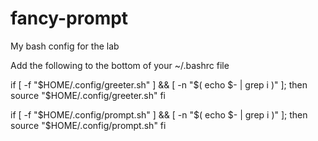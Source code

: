 # fancy-prompt
My bash config for the lab

Add the following to the bottom of your ~/.bashrc file

if [ -f "$HOME/.config/greeter.sh" ] && [ -n "$( echo $- | grep i )" ]; then
    source "$HOME/.config/greeter.sh"
fi


if [ -f "$HOME/.config/prompt.sh" ] && [ -n "$( echo $- | grep i )" ]; then
    source "$HOME/.config/prompt.sh"
fi
